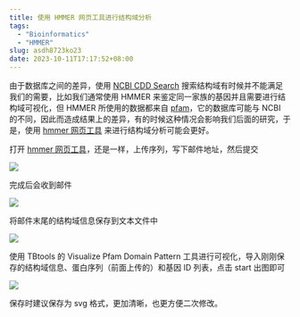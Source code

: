 ```yaml
---
title: 使用 HMMER 网页工具进行结构域分析
tags:
  - "Bioinformatics"
  - "HMMER"
slug: asdh8723ko23
date: 2023-10-11T17:17:52+08:00
---
```


由于数据库之间的差异，使用 [NCBI CDD Search](https://www.ncbi.nlm.nih.gov/Structure/bwrpsb/bwrpsb.cgi) 搜索结构域有时候并不能满足我们的需要，比如我们通常使用 HMMER 来鉴定同一家族的基因并且需要进行结构域可视化，但 HMMER 所使用的数据都来自 [pfam](http://pfam-legacy.xfam.org/)，它的数据库可能与 NCBI 的不同，因此而造成结果上的差异，有的时候这种情况会影响我们后面的研究，于是，使用 [hmmer 网页工具](https://www.ebi.ac.uk/Tools/hmmer/) 来进行结构域分析可能会更好。

<!--more-->

打开 [hmmer 网页工具](https://www.ebi.ac.uk/Tools/hmmer/)，还是一样，上传序列，写下邮件地址，然后提交

![](https://gcore.jsdelivr.net/gh/yuanj82/static/blog/202310111726041.png)

完成后会收到邮件

![](https://gcore.jsdelivr.net/gh/yuanj82/static/blog/202310111727248.png)

将邮件末尾的结构域信息保存到文本文件中

![](https://gcore.jsdelivr.net/gh/yuanj82/static/blog/202310111728580.png)

使用 TBtools 的 Visualize Pfam Domain Pattern 工具进行可视化，导入刚刚保存的结构域信息、蛋白序列（前面上传的）和基因 ID 列表，点击 start 出图即可

![](https://gcore.jsdelivr.net/gh/yuanj82/static/blog/202310111729045.png)

保存时建议保存为 svg 格式，更加清晰，也更方便二次修改。